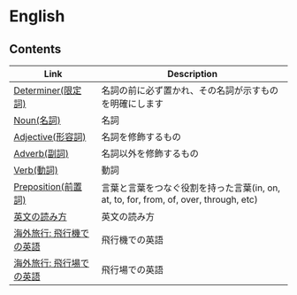 # English

## Contents
| Link | Description |
| --- | --- |
| [Determiner(限定詞)](determiner.md) | 名詞の前に必ず置かれ、その名詞が示すものを明確にします |
| [Noun(名詞)](noun.md) | 名詞 |
| [Adjective(形容詞)](adjective.md) | 名詞を修飾するもの |
| [Adverb(副詞)](adverb.md) | 名詞以外を修飾するもの |
| [Verb(動詞)](verb.md) | 動詞 |
| [Preposition(前置詞)](preposition.md) | 言葉と言葉をつなぐ役割を持った言葉(in, on, at, to, for, from, of, over, through, etc) |
| [英文の読み方](howtoread.md) | 英文の読み方 |
| [海外旅行: 飛行機での英語](airplain.md) | 飛行機での英語 |
| [海外旅行: 飛行場での英語](airport.md) | 飛行場での英語 |
